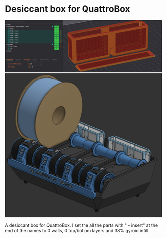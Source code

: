 # Desiccant box for QuattroBox
![alt text](image.png) ![alt text](image-1.png)

A desiccant box for QuattroBox. I set the all the parts with " - insert" at the end of the names to 0 walls, 0 top/bottom layers and 38% gyroid infill.